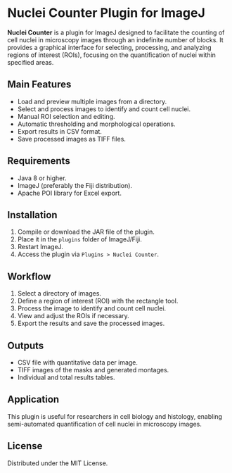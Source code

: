 # Nuclei Counter Plugin for ImageJ

**Nuclei Counter** is a plugin for ImageJ designed to facilitate the counting of cell nuclei in microscopy images through an indefinite number of blocks. It provides a graphical interface for selecting, processing, and analyzing regions of interest (ROIs), focusing on the quantification of nuclei within specified areas.

## Main Features

- Load and preview multiple images from a directory.
- Select and process images to identify and count cell nuclei.
- Manual ROI selection and editing.
- Automatic thresholding and morphological operations.
- Export results in CSV format.
- Save processed images as TIFF files.

## Requirements

- Java 8 or higher.
- ImageJ (preferably the Fiji distribution).
- Apache POI library for Excel export.

## Installation

1. Compile or download the JAR file of the plugin.
2. Place it in the `plugins` folder of ImageJ/Fiji.
3. Restart ImageJ.
4. Access the plugin via `Plugins > Nuclei Counter`.

## Workflow

1. Select a directory of images.
2. Define a region of interest (ROI) with the rectangle tool.
3. Process the image to identify and count cell nuclei.
4. View and adjust the ROIs if necessary.
5. Export the results and save the processed images.

## Outputs

- CSV file with quantitative data per image.
- TIFF images of the masks and generated montages.
- Individual and total results tables.

## Application

This plugin is useful for researchers in cell biology and histology, enabling semi-automated quantification of cell nuclei in microscopy images.

## License

Distributed under the MIT License.

